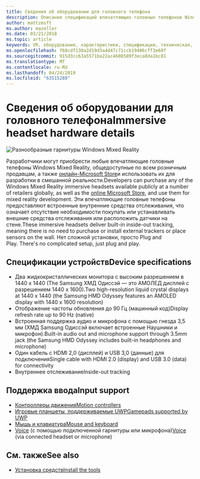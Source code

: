 ```yaml
---
title: Сведения об оборудовании для головного телефона
description: Описание спецификаций впечатляющих головных телефонов Windows Mixed Reality, поставляющих VR с внутренним отслеживанием (не требуется внешняя Настройка).
author: mattzmsft
ms.author: mazeller
ms.date: 03/21/2018
ms.topic: article
keywords: VR, оборудование, характеристики, спецификации, техническая, датчики, оптика, дисплей
ms.openlocfilehash: f68cdf130a2d19d3a4d47c71ccb19406cff3e60f
ms.sourcegitcommit: 915d3cc63a5571ba22ac4608589f3eca8da1bc81
ms.translationtype: MT
ms.contentlocale: ru-RU
ms.lasthandoff: 04/24/2019
ms.locfileid: "63515288"
---
```

# <a name="immersive-headset-hardware-details"></a><span data-ttu-id="97d13-104">Сведения об оборудовании для головного телефона</span><span class="sxs-lookup"><span data-stu-id="97d13-104">Immersive headset hardware details</span></span>

![Разнообразные гарнитуры Windows Mixed Reality](images/MR-headsets.png)

<span data-ttu-id="97d13-106">Разработчики могут приобрести любые впечатляющие головные телефоны Windows Mixed Reality, общедоступные по всем розничным продавцам, а также [онлайн-Microsoft Store](https://www.microsoft.com/store/collections/VRandMixedrealityheadsets)и использовать их для разработки в смешанной реальности.</span><span class="sxs-lookup"><span data-stu-id="97d13-106">Developers can purchase any of the Windows Mixed Reality immersive headsets available publicly at a number of retailers globally, as well as the [online Microsoft Store](https://www.microsoft.com/store/collections/VRandMixedrealityheadsets), and use them for mixed reality development.</span></span> <span data-ttu-id="97d13-107">Эти впечатляющие головные телефоны предоставляют встроенные внутренние средства отслеживания, что означает отсутствие необходимости покупать или устанавливать внешние средства отслеживания или расположить датчики на стене.</span><span class="sxs-lookup"><span data-stu-id="97d13-107">These immersive headsets deliver built-in inside-out tracking, meaning there is no need to purchase or install external trackers or place sensors on the wall.</span></span><span data-ttu-id="97d13-108"> Нет сложной установки, просто Plug and Play.</span><span class="sxs-lookup"><span data-stu-id="97d13-108"> There's no complicated setup, just plug and play.</span></span>

## <a name="device-specifications"></a><span data-ttu-id="97d13-109">Спецификации устройств</span><span class="sxs-lookup"><span data-stu-id="97d13-109">Device specifications</span></span>
* <span data-ttu-id="97d13-110">Два жидкокристаллических монитора с высоким разрешением в 1440 x 1440 (The Samsung ХМД Одиссэй — это АМОЛЕД дисплей с разрешением 1440 x 1600).</span><span class="sxs-lookup"><span data-stu-id="97d13-110">Two high-resolution liquid crystal displays at 1440 x 1440 (the Samsung HMD Odyssey features an AMOLED display with 1440 x 1600 resolution)</span></span>
* <span data-ttu-id="97d13-111">Отображение частоты обновления до 90 Гц (машинный код)</span><span class="sxs-lookup"><span data-stu-id="97d13-111">Display refresh rate up to 90 Hz (native)</span></span>
* <span data-ttu-id="97d13-112">Встроенная поддержка аудио и микрофона с помощью гнезда 3,5 мм (ХМД Samsung Одиссэй включает встроенные Наушники и микрофон).</span><span class="sxs-lookup"><span data-stu-id="97d13-112">Built-in audio out and microphone support through 3.5mm jack (the Samsung HMD Odyssey includes built-in headphones and microphone)</span></span>
* <span data-ttu-id="97d13-113">Один кабель с HDMI 2,0 (дисплей) и USB 3,0 (данные) для подключения</span><span class="sxs-lookup"><span data-stu-id="97d13-113">Single cable with HDMI 2.0 (display) and USB 3.0 (data) for connectivity</span></span>
* <span data-ttu-id="97d13-114">Внутреннее отслеживание</span><span class="sxs-lookup"><span data-stu-id="97d13-114">Inside-out tracking</span></span>

## <a name="input-support"></a><span data-ttu-id="97d13-115">Поддержка ввода</span><span class="sxs-lookup"><span data-stu-id="97d13-115">Input support</span></span>
* [<span data-ttu-id="97d13-116">Контроллеры движения</span><span class="sxs-lookup"><span data-stu-id="97d13-116">Motion controllers</span></span>](motion-controllers.md)
* [<span data-ttu-id="97d13-117">Игровые планшеты, поддерживаемые UWP</span><span class="sxs-lookup"><span data-stu-id="97d13-117">Gamepads supported by UWP</span></span>](hardware-accessories.md)
* [<span data-ttu-id="97d13-118">Мышь и клавиатура</span><span class="sxs-lookup"><span data-stu-id="97d13-118">Mouse and keyboard</span></span>](hardware-accessories.md)
* <span data-ttu-id="97d13-119">[Voice](voice-input.md) (с помощью подключенной гарнитуры или микрофона)</span><span class="sxs-lookup"><span data-stu-id="97d13-119">[Voice](voice-input.md) (via connected headset or microphone)</span></span>

## <a name="see-also"></a><span data-ttu-id="97d13-120">См. также</span><span class="sxs-lookup"><span data-stu-id="97d13-120">See also</span></span>
* [<span data-ttu-id="97d13-121">Установка средств</span><span class="sxs-lookup"><span data-stu-id="97d13-121">Install the tools</span></span>](install-the-tools.md)
